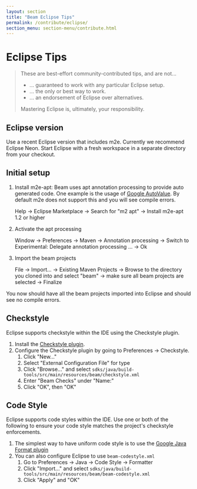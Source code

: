 ```yaml
---
layout: section
title: "Beam Eclipse Tips"
permalink: /contribute/eclipse/
section_menu: section-menu/contribute.html
---
```


# Eclipse Tips

> These are best-effort community-contributed tips, and are not...
>
> - ... guaranteed to work with any particular Eclipse setup.
> - ... the only or best way to work.
> - ... an endorsement of Eclipse over alternatives.
>
> Mastering Eclipse is, ultimately, your responsibility.

## Eclipse version

Use a recent Eclipse version that includes m2e. Currently we recommend Eclipse
Neon. Start Eclipse with a fresh workspace in a separate directory from your
checkout.

## Initial setup

1. Install m2e-apt: Beam uses apt annotation processing to provide auto
   generated code. One example is the usage of [Google
   AutoValue](https://github.com/google/auto/tree/master/value). By default m2e
   does not support this and you will see compile errors.

	Help
	-> Eclipse Marketplace
	-> Search for "m2 apt"
	-> Install m2e-apt 1.2 or higher

2. Activate the apt processing

	Window
	-> Preferences
	-> Maven
	-> Annotation processing
	-> Switch to Experimental: Delegate annotation processing ...
	-> Ok

3. Import the beam projects

	File
	-> Import...
	-> Existing Maven Projects
	-> Browse to the directory you cloned into and select "beam"
	-> make sure all beam projects are selected
	-> Finalize

You now should have all the beam projects imported into Eclipse and should see
no compile errors.

## Checkstyle

Eclipse supports checkstyle within the IDE using the Checkstyle plugin.

1. Install the [Checkstyle
   plugin](https://marketplace.eclipse.org/content/checkstyle-plug).
2. Configure the Checkstyle plugin by going to Preferences -> Checkstyle.
    1. Click "New..."
    2. Select "External Configuration File" for type
    3. Click "Browse..." and select
       `sdks/java/build-tools/src/main/resources/beam/checkstyle.xml`
    4. Enter "Beam Checks" under "Name:"
    5. Click "OK", then "OK"

## Code Style

Eclipse supports code styles within the IDE. Use one or both of the following
to ensure your code style matches the project's checkstyle enforcements.

1. The simplest way to have uniform code style is to use the [Google
   Java Format plugin](https://github.com/google/google-java-format#eclipse)
2. You can also configure Eclipse to use `beam-codestyle.xml`
    1. Go to Preferences -> Java -> Code Style -> Formatter
    2. Click "Import..." and select
       `sdks/java/build-tools/src/main/resources/beam/beam-codestyle.xml`
    3. Click "Apply" and "OK"

